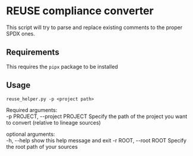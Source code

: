 # REUSE compliance converter

This script will try to parse and replace existing comments to the proper SPDX ones.

## Requirements

This requires the `pipx` package to be installed

## Usage

```
reuse_helper.py -p <project path>
```

Required arguments:\
  -p PROJECT, --project PROJECT     Specify the path of the project you want to convert (relative to lineage sources)

optional arguments:\
  -h, --help                        show this help message and exit
  -r ROOT, --root ROOT              Specify the root path of your sources
